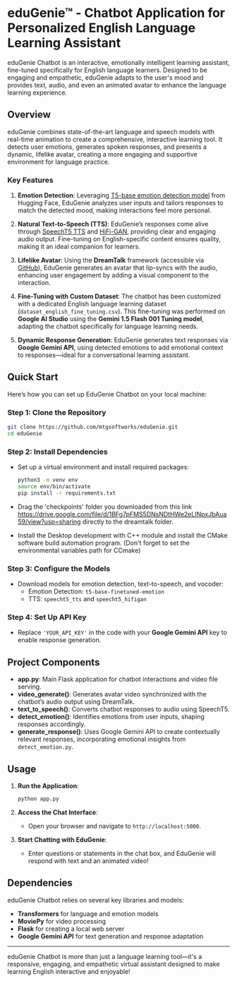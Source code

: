 # eduGenie™ - Chatbot Application for Personalized English Language Learning Assistant

eduGenie Chatbot is an interactive, emotionally intelligent learning assistant, fine-tuned specifically for English language learners. Designed to be engaging and empathetic, eduGenie adapts to the user's mood and provides text, audio, and even an animated avatar to enhance the language learning experience.

## Overview

eduGenie combines state-of-the-art language and speech models with real-time animation to create a comprehensive, interactive learning tool. It detects user emotions, generates spoken responses, and presents a dynamic, lifelike avatar, creating a more engaging and supportive environment for language practice.

### Key Features

1. **Emotion Detection**: Leveraging [T5-base emotion detection model](https://huggingface.co/mrm8488/t5-base-finetuned-emotion) from Hugging Face, EduGenie analyzes user inputs and tailors responses to match the detected mood, making interactions feel more personal.

2. **Natural Text-to-Speech (TTS)**: EduGenie’s responses come alive through [SpeechT5 TTS](https://huggingface.co/microsoft/speecht5_tts) and [HiFi-GAN](https://huggingface.co/microsoft/speecht5_hifigan), providing clear and engaging audio output. Fine-tuning on English-specific content ensures quality, making it an ideal companion for learners.

3. **Lifelike Avatar**: Using the **DreamTalk** framework (accessible via [GitHub](https://github.com/ali-vilab/dreamtalk)), EduGenie generates an avatar that lip-syncs with the audio, enhancing user engagement by adding a visual component to the interaction.

4. **Fine-Tuning with Custom Dataset**: The chatbot has been customized with a dedicated English language learning dataset (`dataset_english_fine_tuning.csv`). This fine-tuning was performed on **Google AI Studio** using the **Gemini 1.5 Flash 001 Tuning model**, adapting the chatbot specifically for language learning needs.

5. **Dynamic Response Generation**: EduGenie generates text responses via **Google Gemini API**, using detected emotions to add emotional context to responses—ideal for a conversational learning assistant.

## Quick Start

Here’s how you can set up EduGenie Chatbot on your local machine:

### Step 1: Clone the Repository

```bash
git clone https://github.com/mtgsoftworks/eduGenie.git
cd eduGenie
```

### Step 2: Install Dependencies

- Set up a virtual environment and install required packages:
  ```bash
  python3 -m venv env
  source env/bin/activate
  pip install -r requirements.txt
  ```
- Drag the 'checkpoints' folder you downloaded from this link https://drive.google.com/file/d/1BFg7pFMS5DNsNDtHWe2eLINpxJbAua59/view?usp=sharing directly to the dreamtalk folder.
 
- Install the Desktop development with C++ module and install the CMake software build automation program. (Don't forget to set the environmental variables path for CCmake)  
  

### Step 3: Configure the Models

- Download models for emotion detection, text-to-speech, and vocoder:
  - Emotion Detection: `t5-base-finetuned-emotion`
  - TTS: `speecht5_tts` and `speecht5_hifigan`

### Step 4: Set Up API Key

- Replace `'YOUR_API_KEY'` in the code with your **Google Gemini API** key to enable response generation.

## Project Components

- **app.py**: Main Flask application for chatbot interactions and video file serving.
- **video_generate()**: Generates avatar video synchronized with the chatbot’s audio output using DreamTalk.
- **text_to_speech()**: Converts chatbot responses to audio using SpeechT5.
- **detect_emotion()**: Identifies emotions from user inputs, shaping responses accordingly.
- **generate_response()**: Uses Google Gemini API to create contextually relevant responses, incorporating emotional insights from `detect_emotion.py`.

## Usage

1. **Run the Application**:
   ```bash
   python app.py
   ```

2. **Access the Chat Interface**:
   - Open your browser and navigate to `http://localhost:5000`.

3. **Start Chatting with EduGenie**:
   - Enter questions or statements in the chat box, and EduGenie will respond with text and an animated video!

## Dependencies

eduGenie Chatbot relies on several key libraries and models:
- **Transformers** for language and emotion models
- **MoviePy** for video processing
- **Flask** for creating a local web server
- **Google Gemini API** for text generation and response adaptation

---

eduGenie Chatbot is more than just a language learning tool—it's a responsive, engaging, and empathetic virtual assistant designed to make learning English interactive and enjoyable!
